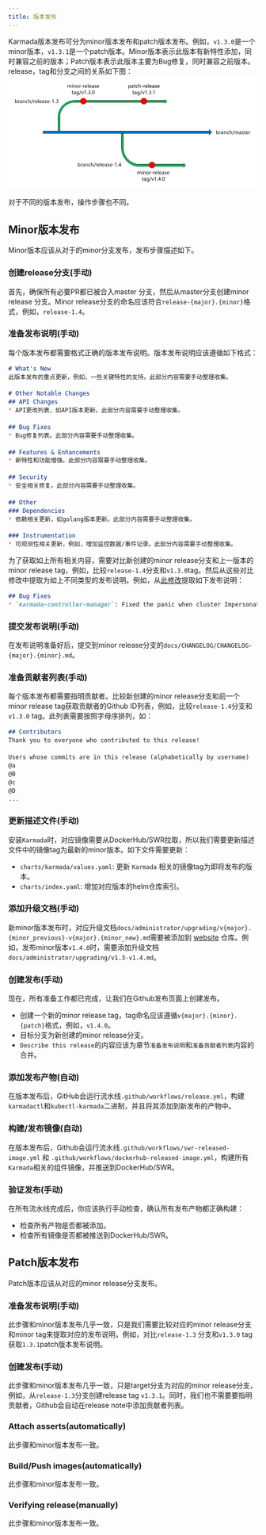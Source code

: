 ```yaml
---
title: 版本发布
---
```


Karmada版本发布可分为minor版本发布和patch版本发布。例如，`v1.3.0`是一个minor版本，`v1.3.1`是一个patch版本。Minor版本表示此版本有新特性添加，同时兼容之前的版本；Patch版本表示此版本主要为Bug修复，同时兼容之前版本。release，tag和分支之间的关系如下图：
![img](../resources/developers/releasing.png)

对于不同的版本发布，操作步骤也不同。

## Minor版本发布
Minor版本应该从对于的minor分支发布，发布步骤描述如下。

### 创建release分支(手动)
首先，确保所有必要PR都已被合入master 分支，然后从master分支创建minor release 分支。Minor release分支的命名应该符合`release-{major}.{minor}`格式，例如，`release-1.4`。 

### 准备发布说明(手动)
每个版本发布都需要格式正确的版本发布说明。版本发布说明应该遵循如下格式：
```md
# What's New
此版本发布的重点更新，例如，一些关键特性的支持。此部分内容需要手动整理收集。

# Other Notable Changes
## API Changes
* API更改列表，如API版本更新。此部分内容需要手动整理收集。

## Bug Fixes
* Bug修复列表。此部分内容需要手动整理收集。

## Features & Enhancements
* 新特性和功能增强。此部分内容需要手动整理收集。

## Security
* 安全相关修复。此部分内容需要手动整理收集。

## Other
### Dependencies
* 依赖相关更新，如golang版本更新。此部分内容需要手动整理收集。

### Instrumentation
* 可观测性相关更新，例如，增加监控数据/事件记录。此部分内容需要手动整理收集。
```
为了获取如上所有相关内容，需要对比新创建的minor release分支和上一版本的minor release tag，例如，比较`release-1.4`分支和`v1.3.0`tag。然后从这些对比修改中提取为如上不同类型的发布说明。例如，从[此修改](https://github.com/karmada-io/karmada/pull/2675)提取如下发布说明：
```md
## Bug Fixes
* `karmada-controller-manager`: Fixed the panic when cluster ImpersonatorSecretRef is nil.
```

### 提交发布说明(手动)
在发布说明准备好后，提交到minor release分支的`docs/CHANGELOG/CHANGELOG-{major}.{minor}.md`。

### 准备贡献者列表(手动)
每个版本发布都需要指明贡献者。比较新创建的minor release分支和前一个minor release tag获取贡献者的Github ID列表，例如，比较`release-1.4`分支和`v1.3.0` tag。此列表需要按照字母序排列，如：
```md
## Contributors
Thank you to everyone who contributed to this release!

Users whose commits are in this release (alphabetically by username)
@a
@B
@c
@D
...
```

### 更新描述文件(手动)
安装`Karmada`时，对应镜像需要从DockerHub/SWR拉取，所以我们需要更新描述文件中的镜像tag为最新的minor版本。如下文件需要更新：
* `charts/karmada/values.yaml`: 更新 `Karmada` 相关的镜像tag为即将发布的版本。
* `charts/index.yaml`: 增加对应版本的helm仓库索引。
 
### 添加升级文档(手动)
新minor版本发布时，对应升级文档`docs/administrator/upgrading/v{major}.{minor_previous}-v{major}.{minor_new}.md`需要被添加到 [website](https://github.com/karmada-io/website) 仓库。例如，发布minor版本`v1.4.0`时，需要添加升级文档`docs/administrator/upgrading/v1.3-v1.4.md`。

### 创建发布(手动)
现在，所有准备工作都已完成，让我们在Github发布页面上创建发布。
* 创建一个新的minor release tag，tag命名应该遵循`v{major}.{minor}.{patch}`格式，例如，`v1.4.0`。
* 目标分支为新创建的minor release分支。
* `Describe this release`的内容应该为章节`准备发布说明`和`准备贡献者列表`内容的合并。

### 添加发布产物(自动)
在版本发布后，GitHub会运行流水线`.github/workflows/release.yml`，构建`karmadactl`和`kubectl-karmada`二进制，并且将其添加到新发布的产物中。

### 构建/发布镜像(自动)
在版本发布后，Github会运行流水线`.github/workflows/swr-released-image.yml` 和 `.github/workflows/dockerhub-released-image.yml`，构建所有`Karmada`相关的组件镜像，并推送到DockerHub/SWR。

### 验证发布(手动)
在所有流水线完成后，你应该执行手动检查，确认所有发布产物都正确构建：
* 检查所有产物是否都被添加。
* 检查所有镜像是否都被推送到DockerHub/SWR。

## Patch版本发布
Patch版本应该从对应的minor release分支发布。

### 准备发布说明(手动)
此步骤和minor版本发布几乎一致，只是我们需要比较对应的minor release分支和minor tag来提取对应的发布说明，例如，对比`release-1.3` 分支和`v1.3.0` tag获取`1.3.1`patch版本发布说明。

### 创建发布(手动)
此步骤和minor版本发布几乎一致，只是target分支为对应的minor release分支，例如，从`release-1.3`分支创建release tag `v1.3.1`。同时，我们也不需要要指明贡献者，Github会自动在release note中添加贡献者列表。

### Attach asserts(automatically)
此步骤和minor版本发布一致。

### Build/Push images(automatically)
此步骤和minor版本发布一致。

### Verifying release(manually)
此步骤和minor版本发布一致。
